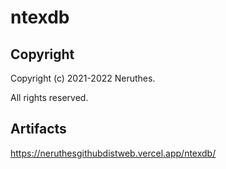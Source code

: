# ntexdb


## Copyright

Copyright (c) 2021-2022 Neruthes.

All rights reserved.


## Artifacts

https://neruthesgithubdistweb.vercel.app/ntexdb/
